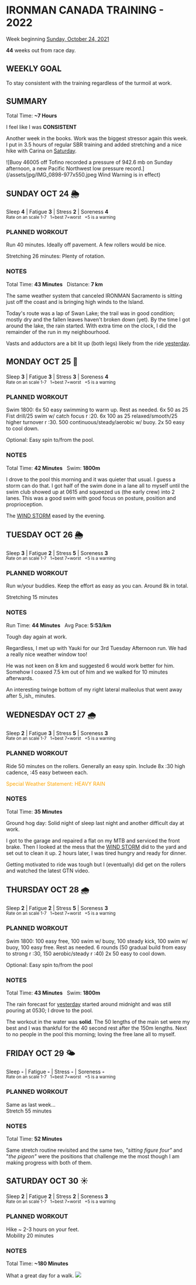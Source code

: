 # IRONMAN CANADA TRAINING - 2022
Week beginning [Sunday, October 24, 2021](javascript:flick('sun');)

**44** weeks out from race day.

## WEEKLY GOAL
To stay consistent with the training regardless of the turmoil at work.

## SUMMARY
Total Time: **~7 Hours**

I feel like I was **CONSISTENT**

Another week in the books.  Work was the biggest stressor again this week.  I put in 3.5 hours of regular SBR training and added stretching and a nice hike with Carina on [Saturday](javascript:flick('sat');).  

![Buoy 46005 off Tofino recorded a pressure of 942.6 mb on Sunday afternoon, a new Pacific Northwest low pressure record.](/assets/jpg/IMG_0898-977x550.jpeg Wind Warning is in effect)

## SUNDAY OCT 24 🌦
Sleep **4** | Fatigue **3** | Stress **2** | Soreness **4**
<sup><br />Rate on an scale 1-7 &nbsp; 1=best 7=worst &nbsp; +5 is a warning</sup>

### PLANNED WORKOUT
Run 40 minutes. Ideally off pavement. A few rollers would be nice.

Stretching 26 minutes: Plenty of rotation. 

### NOTES
Total Time: **43 Minutes** &nbsp; Distance: **7 km**

The same weather system that canceled IRONMAN Sacramento is sitting just off the coast and is bringing high winds to the Island.

Today's route was a lap of Swan Lake;  the trail was in good condition; mostly dry and the fallen leaves haven't broken down (yet).  By the time I got around the lake, the rain started.  With extra time on the clock, I did the remainder of the run in my neighbourhood.

Vasts and adductors are a bit lit up (both legs) likely from the ride [yesterday](ironman2022-45weeksout?sat).

<!---->
## MONDAY OCT 25 💨
Sleep **3** | Fatigue **3** | Stress **3** | Soreness **4**
<sup><br />Rate on an scale 1-7 &nbsp; 1=best 7=worst &nbsp; +5 is a warning</sup>

### PLANNED WORKOUT
Swim 1800: 6x 50 easy swimming to warm up. Rest as needed. 
6x 50 as 25 Fist drill/25 swim w/ catch focus r :20. 
6x 100 as 25 relaxed/smooth/25 higher turnover r :30. 
500 continuous/steady/aerobic w/ buoy. 
2x 50 easy to cool down.

Optional: Easy spin to/from the pool.

### NOTES
Total Time: **42 Minutes** &nbsp; Swim: **1800m**

I drove to the pool this morning and it was quieter that usual.  I guess a storm can do that.  I got half of the swim done in a lane all to myself until the swim club showed up at 0615 and squeezed us (the early crew) into 2 lanes.  This was a good swim with good focus on posture, position and proprioception. 

The [WIND STORM](javascript:flkty.select(2);) eased by the evening.

<!---->
## TUESDAY OCT 26 🌦
Sleep **3** | Fatigue **2** | Stress **5** | Soreness **3**
<sup><br />Rate on an scale 1-7 &nbsp; 1=best 7=worst &nbsp; +5 is a warning</sup>

### PLANNED WORKOUT
Run w/your buddies. Keep the effort as easy as you can. 
Around 8k in total.

Stretching 15 minutes

### NOTES
Run Time: **44 Minutes** &nbsp; Avg Pace: **5:53/km**

Tough day again at work.

Regardless, I met up with Yauki for our 3rd Tuesday Afternoon run.  We had a really nice weather window too!

He was not keen on 8 km and suggested 6 would work better for him.  Somehow I coaxed 7.5 km out of him and we walked for 10 minutes afterwards.

An interesting twinge bottom of my right lateral malleolus that went away after 5_ish_ minutes.

<!----> 
## WEDNESDAY OCT 27 🌧
Sleep **2** | Fatigue **3** | Stress **5** | Soreness **3**
<sup><br />Rate on an scale 1-7 &nbsp; 1=best 7=worst &nbsp; +5 is a warning</sup>

### PLANNED WORKOUT
Ride 50 minutes on the rollers. Generally an easy spin.
Include 8x :30 high cadence, :45 easy between each.  

<p style="color:orange;"><span class="agencyvc">Special Weather Statement:</span> HEAVY RAIN</p>

### NOTES
Total Time: **35 Minutes** 

Ground hog day: Solid night of sleep last night and another difficult day at work.

I got to the garage and repaired a flat on my MTB and serviced the front brake.  Then I looked at the mess that the [WIND STORM](javascript:flkty.select(2);) did to the yard and set out to clean it up.  2 hours later, I was tired hungry and ready for dinner.

Getting motivated to ride was tough but I (eventually) did get on the rollers and watched the latest GTN video.

<!---->
## THURSDAY OCT 28 🌧
Sleep **2** | Fatigue **2** | Stress **5** | Soreness **3**
<sup><br />Rate on an scale 1-7 &nbsp; 1=best 7=worst &nbsp; +5 is a warning</sup>

### PLANNED WORKOUT
Swim 1800:  100 easy free, 100 swim w/ buoy, 100 steady kick, 100 swim w/ buoy, 100 easy free. Rest as needed. 
6 rounds (50 gradual build from easy to strong r :30, 150 aerobic/steady r :40) 
2x 50 easy to cool down. 

Optional: Easy spin to/from the pool

### NOTES
Total Time: **43 Minutes** &nbsp; Swim: **1800m**

The rain forecast for [yesterday](javascript:flick('wed');) started around midnight and was still pouring at 0530; I drove to the pool.

The workout in the water was **solid**.  The 50 lengths of the main set were my best and I was thankful for the 40 second rest after the 150m lengths.  Next to no people in the pool this morning; loving the free lane all to myself.

<!---->
## FRIDAY OCT 29 🌤
Sleep **-** | Fatigue **-** | Stress **-** | Soreness **-**
<sup><br />Rate on an scale 1-7 &nbsp; 1=best 7=worst &nbsp; +5 is a warning</sup>

### PLANNED WORKOUT
Same as last week&hellip;  
Stretch 55 minutes

### NOTES
Total Time: **52 Minutes**

Same stretch routine revisited and the same two, _"sitting figure four"_ and "_the pigeon"_ were the positions that challenge me the most though I am making progress with both of them.

<!---->
## SATURDAY OCT 30 ☀️
Sleep **2** | Fatigue **2** | Stress **2** | Soreness **3**
<sup><br />Rate on an scale 1-7 &nbsp; 1=best 7=worst &nbsp; +5 is a warning</sup>

### PLANNED WORKOUT
Hike ~ 2-3 hours on your feet.   
Mobility 20 minutes

### NOTES
Total Time: **~180 Minutes**

What a great day for a walk. 
![](/assets/jpg/image.jpeg)